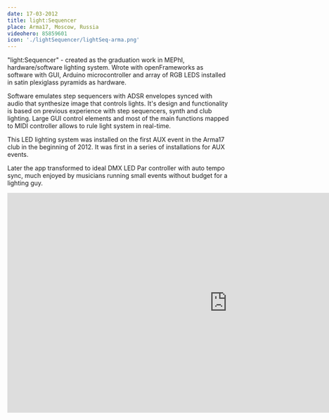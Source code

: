 ```yaml
---
date: 17-03-2012
title: light:Sequencer
place: Arma17, Moscow, Russia
videohero: 85859601
icon: './lightSequencer/lightSeq-arma.png'
---
```


"light:Sequencer" - created as the graduation work in MEPhI,
hardware/software lighting system. Wrote with openFrameworks as software with GUI, Arduino microcontroller and array of RGB LEDS installed in satin plexiglass pyramids as hardware.

Software emulates step sequencers with ADSR envelopes synced with audio that synthesize image that controls lights. It's design and functionality is based on previous experience with step sequencers, synth and club lighting. Large GUI control elements and most of the main functions mapped to MIDI controller allows to rule light system in real-time.

This LED lighting system was installed on the first AUX event in the Arma17 club in the beginning of 2012. It was first in a series of installations for AUX events.

Later the app transformed to ideal DMX LED Par controller with auto tempo sync, much enjoyed by musicians running small events without budget for a lighting guy.

<iframe src="https://player.vimeo.com/video/123994731" width="1000" height="500" frameborder="0" webkitallowfullscreen mozallowfullscreen allowfullscreen></iframe>

